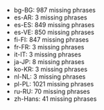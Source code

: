 - bg-BG: 987 missing phrases
- es-AR: 3 missing phrases
- es-ES: 849 missing phrases
- es-VE: 850 missing phrases
- fi-FI: 847 missing phrases
- fr-FR: 3 missing phrases
- it-IT: 3 missing phrases
- ja-JP: 8 missing phrases
- ko-KR: 3 missing phrases
- nl-NL: 3 missing phrases
- pl-PL: 1021 missing phrases
- ru-RU: 70 missing phrases
- zh-Hans: 41 missing phrases
